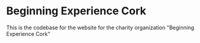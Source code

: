 # Beginning Experience Cork
This is the codebase for the website for the charity organization "Beginning Experience Cork"
